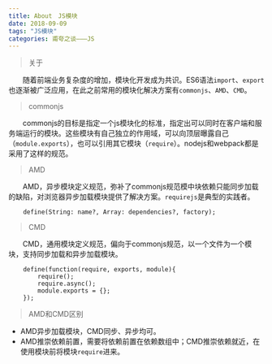 ```yaml
---
title: About　JS模块
date: 2018-09-09
tags: "JS模块"
categories: 甫夸之谈———JS
---
```


> 关于

　　随着前端业务复杂度的增加，模块化开发成为共识。ES6语法`import`、`export`也逐渐被广泛应用，在此之前常用的模块化解决方案有`commonjs`、`AMD`、`CMD`。

> commonjs

　　commonjs的目标是指定一个js模块化的标准，指定出可以同时在客户端和服务端运行的模块。这些模块有自己独立的作用域，可以向顶层曝露自己（`module.exports`），也可以引用其它模块（`require`）。nodejs和webpack都是采用了这样的规范。
<!-- more -->
> AMD

　　AMD，异步模块定义规范，弥补了commonjs规范模中块依赖只能同步加载的缺陷，对浏览器异步加载模块提供了解决方案。`requirejs`是典型的实践者。
```
    define(String: name?, Array: dependencies?, factory);
```

> CMD

　　CMD，通用模块定义规范，偏向于commonjs规范，以一个文件为一个模块，支持同步加载和异步加载模块。
```
    define(function(require, exports, module){
        require();
        require.async();
        module.exports = {};
    });
```

> AMD和CMD区别

* AMD异步加载模块，CMD同步、异步均可。
* AMD推崇依赖前置，需要将依赖前置在依赖数组中；CMD推崇依赖就近，在使用模块前将模块`require`进来。